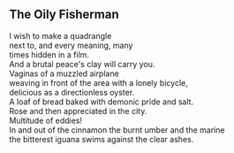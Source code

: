 The Oily Fisherman
------------------
I wish to make a quadrangle  
next to, and every meaning, many  
times hidden in a film.  
And a brutal peace's clay will carry you.  
Vaginas of a muzzled airplane  
weaving in front of the area with a lonely bicycle,  
delicious as a directionless oyster.  
A loaf of bread baked with demonic pride and salt.  
Rose and then appreciated in the city.  
Multitude of eddies!  
In and out of the cinnamon the burnt umber and the marine  
the bitterest iguana swims against the clear ashes.  
